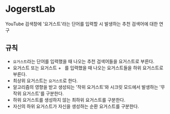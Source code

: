 # JogerstLab
YouTube 검색창에 '요거스트'라는 단어를 입력할 시 발생하는 추천 검색어에 대한 연구

## 규칙

- `요거스트`라는 단어를 입력했을 때 나오는 추천 검색어들을 요거스트로 부른다.
- 요거스트 또는 요거스트 + ` `를 입력했을 때 나오는 요거스트들을 하위 요거스트로 부른다.
- 최상위 요거스트는 `요거스트`로 한다.
- 알고리즘의 영향을 받고 생성되는 '작위 요거스트'와 시크릿 모드에서 발생하는 '무작위 요거스트'를 구분한다.
- 하위 요거스트를 생성하지 않는 최하위 요거스트를 구분한다.
- 자신의 하위 요거스트가 자신을 생성하는 순환 요거스트를 구분한다.
